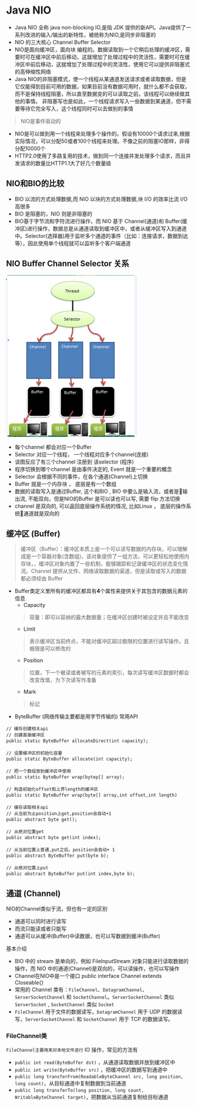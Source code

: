 # Java NIO
- Java NIO 全称 java non-blocking IO,是指 JDK 提供的新API。Java提供了一系列改进的输入/输出的新特性，被统称为NIO,是同步非阻塞的
- NIO 的三大核心 Channel Buffer Selector
- NIO是面向缓冲区，面向块 编程的。数据读取到一个它稍后处理的缓冲区，需要时可在缓冲区中前后移动，这就增加了处理过程中的灵活性，需要时可在缓冲区中前后移动，这就增加了处理过程中的灵活性，使用它可以提供非阻塞式的高伸缩性网络
- Java NIO的非阻塞模式，使一个线程从某通道发送请求或者读取数据，但是它仅能得到目前可用的数据，如果目前没有数据可用时，就什么都不会获取，而不是保持线程阻塞，所以直至数据变的可以读取之前，该线程可以继续做其他的事情。 非阻塞写也是如此，一个线程请求写入一些数据到某通道，但不需要等待它完全写入，这个线程同时可以去做别的事情
> NIO是事件驱动的
- NIO是可以做到用一个线程来处理多个操作的。假设有10000个请求过来,根据实际情况，可以分配50或者100个线程来处理。不像之前的阻塞IO那样，非得分配10000个
- HTTP2.0使用了多路复用的技术，做到同一个连接并发处理多个请求，而且并发请求的数量比HTTP1.1大了好几个数量级

## NIO和BIO的比较
- BIO 以流的方式处理数据,而 NIO 以块的方式处理数据,块 I/O 的效率比流 I/O 高很多
- BIO 是阻塞的，NIO 则是非阻塞的
- BIO基于字节流和字符流进行操作，而 NIO 基于 Channel(通道)和 Buffer(缓冲区)进行操作，数据总是从通道读取到缓冲区中，或者从缓冲区写入到通道中。Selector(选择器)用于监听多个通道的事件（比如：连接请求，数据到达等），因此使用单个线程就可以监听多个客户端通道 

## NIO Buffer Channel Selector 关系
![SelectorChannelBuffer关系.jpg](pic/nio/SelectorChannelBuffer关系.jpg)

- 每个channel 都会对应一个Buffer
- Selector 对应一个线程， 一个线程对应多个channel(连接)
- 该图反应了有三个channel 注册到 该selector (程序)
- 程序切换到哪个channel 是由事件决定的, Event 就是一个重要的概念
- Selector 会根据不同的事件，在各个通道(Channel)上切换
- Buffer 就是一个内存块 ， 底层是有一个数组
- 数据的读取写入是通过Buffer, 这个和BIO , BIO 中要么是输入流，或者是输出流, 不能双向，但是NIO的Buffer 是可以读也可以写, 需要 flip 方法切换
- channel 是双向的, 可以返回底层操作系统的情况, 比如Linux ， 底层的操作系统通道就是双向的

## 缓冲区 (Buffer)
> 缓冲区（Buffer）：缓冲区本质上是一个可以读写数据的内存块，可以理解成是一个容器对象(含数组)，该对象提供了一组方法，可以更轻松地使用内存块，，缓冲区对象内置了一些机制，能够跟踪和记录缓冲区的状态变化情况。Channel 提供从文件、网络读取数据的渠道，但是读取或写入的数据都必须经由 Buffer
- Buffer类定义里所有的缓冲区都具有**4**个属性来提供关于其包含的数据元素的信息
    - Capacity 
    > 容量：即可以容纳的最大数据量；在缓冲区创建时被设定并且不能改变
    - Limit 
    > 表示缓冲区当前终点，不能对缓冲区超过极限的位置进行读写操作。且极限是可以修改的
    - Position
    > 位置，下一个被读或者被写的元素的索引，每次读写缓冲区数据时都会改变改值，为下次读写作准备
    - Mark
    > 标记
- ByteBuffer (网络传输主要都是用字节传输的) 常用API
```
// 缓存创建相关api
// 创建直接缓冲区
public static ByteBuffer allocateDirect(int capacity);

// 设置缓冲区的初始化容量
public static ByteBuffer allocate(int capacity);

// 把一个数组放到缓冲区中使用
public static ByteBuffer wrap(bytep[] array);

// 构造初始化offset和上界length的缓冲区
public static ByteBuffer wrap(byte[] array,int offset,int length)

// 缓存读取相关api
// 从当前为止position上get,position会自动+1
public abstract byte get(); 

// 从绝对位置get
public abstract byte get(int index);

// 从当前位置上普通,put之后，position会自动+ 1
public abstract ByteBuffer put(byte b);

// 从绝对位置上put
public abstract ByteBuffer put(int index,byte b);
```
## 通道 (Channel)
NIO的Channel类似于流，但也有一定的区别
- 通道可以同时进行读写
- 而流只能读或者只能写
- 通道可以从缓冲(Buffer)中读数据，也可以写数据到缓冲(Buffer)

基本介绍
- BIO 中的 stream 是单向的，例如 FileInputStream 对象只能进行读取数据的操作，而 NIO 中的通道(Channel)是双向的，可以读操作，也可以写操作
- Channel在NIO中是一个接口 public interface Channel extends Closeable{} 
- 常用的 Channel 类有：`FileChannel`、`DatagramChannel`、`ServerSocketChannel` 和 `SocketChannel`。`ServerSocketChannel` 类似 `ServerSocket` , `SocketChannel` 类似 `Socket`
- `FileChannel` 用于文件的数据读写，`DatagramChannel` 用于 UDP 的数据读写，`ServerSocketChannel` 和 `SocketChannel` 用于 TCP 的数据读写。

### FileChannel类
`FileChannel主要用来对本地文件进行` IO 操作，常见的方法有
- `public int read(ByteBuffer dst)` ，从通道读取数据并放到缓冲区中
- `public int write(ByteBuffer src)` ，把缓冲区的数据写到通道中
- `public long transferFrom(ReadableByteChannel src, long position, long count)`，从目标通道中复制数据到当前通道
- `public long transferTo(long position, long count, WritableByteChannel target)`，把数据从当前通道复制给目标通道
